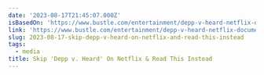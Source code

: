 ```yaml
---
date: '2023-08-17T21:45:07.000Z'
isBasedOn: 'https://www.bustle.com/entertainment/depp-v-heard-netflix-documentary-review'
link: 'https://www.bustle.com/entertainment/depp-v-heard-netflix-documentary-review'
slug: 2023-08-17-skip-depp-v-heard-on-netflix-and-read-this-instead
tags:
  - media
title: Skip 'Depp v. Heard' On Netflix & Read This Instead
---
```


